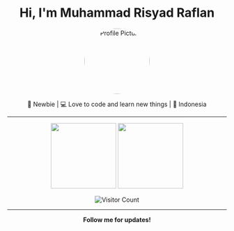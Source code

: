 <h1 align="center">Hi, I'm Muhammad Risyad Raflan</h1>
<p align="center">
  <img src="https://github.com/mycoderisyad.png" width="150" style="border-radius:50%" alt="Profile Picture"/>
</p>

<p align="center">
  🚀 Newbie |
  💻 Love to code and learn new things |
  📍 Indonesia
</p>

---

<p align="center">
  <img src="https://github-readme-stats.vercel.app/api?username=mycoderisyad&show_icons=true&theme=light" height="150"/>
  <img src="https://github-readme-stats.vercel.app/api/top-langs/?username=mycoderisyad&layout=compact&theme=light" height="150"/>
</p>

<p align="center">
  <img src="https://komarev.com/ghpvc/?username=mycoderisyad&color=blue" alt="Visitor Count"/>
</p>

---

<p align="center">
  <b>Follow me for updates!</b> 
</p>
